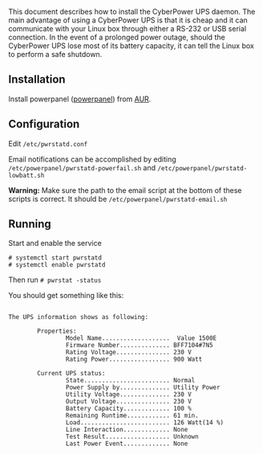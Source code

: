 This document describes how to install the CyberPower UPS daemon. The main advantage of using a CyberPower UPS is that it is cheap and it can communicate with your Linux box through either a RS-232 or USB serial connection. In the event of a prolonged power outage, should the CyberPower UPS lose most of its battery capacity, it can tell the Linux box to perform a safe shutdown.

## Installation

Install powerpanel ([powerpanel](https://aur.archlinux.org/packages/powerpanel/)) from [AUR](/index.php/AUR "AUR").

## Configuration

Edit `/etc/pwrstatd.conf`

Email notifications can be accomplished by editing `/etc/powerpanel/pwrstatd-powerfail.sh` and `/etc/powerpanel/pwrstatd-lowbatt.sh`

**Warning:** Make sure the path to the email script at the bottom of these scripts is correct. It should be `/etc/powerpanel/pwrstatd-email.sh`

## Running

Start and enable the service

```
# systemctl start pwrstatd
# systemctl enable pwrstatd

```

Then run `# pwrstat -status`

You should get something like this:

```

The UPS information shows as following:

        Properties:
                Model Name...................  Value 1500E
                Firmware Number.............. BFF7104#7N5
                Rating Voltage............... 230 V
                Rating Power................. 900 Watt

        Current UPS status:
                State........................ Normal
                Power Supply by.............. Utility Power
                Utility Voltage.............. 230 V
                Output Voltage............... 230 V
                Battery Capacity............. 100 %
                Remaining Runtime............ 61 min.
                Load......................... 126 Watt(14 %)
                Line Interaction............. None
                Test Result.................. Unknown
                Last Power Event............. None

```